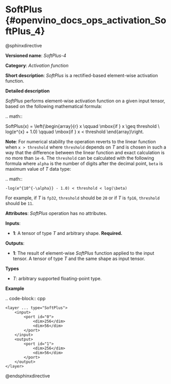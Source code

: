 # SoftPlus {#openvino_docs_ops_activation_SoftPlus_4}

@sphinxdirective

**Versioned name**: *SoftPlus-4*

**Category**: *Activation function*

**Short description**: *SoftPlus* is a rectified-based element-wise activation function.

**Detailed description**

*SoftPlus* performs element-wise activation function on a given input tensor, based on the following mathematical formula:

.. math::

   SoftPlus(x) = \left\{\begin{array}{r} x \qquad \mbox{if } x \geq threshold \\ log(e^{x} + 1.0) \qquad \mbox{if } x < threshold \end{array}\right.


**Note**: For numerical stability the operation reverts to the linear function when ``x > threshold`` where ``threshold`` depends on *T* and
is chosen in such a way that the difference between the linear function and exact calculation is no more than ``1e-6``.
The ``threshold`` can be calculated with the following formula where ``alpha`` is the number of digits after the decimal point,
``beta`` is maximum value of *T* data type:

.. math::

	-log(e^{10^{-\alpha}} - 1.0) < threshold < log(\beta)

For example, if *T* is ``fp32``, ``threshold`` should be ``20`` or if *T* is ``fp16``, ``threshold`` should be ``11``.

**Attributes**: *SoftPlus* operation has no attributes.


**Inputs**:

*   **1**: A tensor of type *T* and arbitrary shape. **Required.**

**Outputs**:

*   **1**: The result of element-wise *SoftPlus* function applied to the input tensor. A tensor of type *T* and the same shape as input tensor.

**Types**

* *T*: arbitrary supported floating-point type.

**Example**

.. code-block:: cpp 

    <layer ... type="SoftPlus">
        <input>
            <port id="0">
                <dim>256</dim>
                <dim>56</dim>
            </port>
        </input>
        <output>
            <port id="1">
                <dim>256</dim>
                <dim>56</dim>
            </port>
        </output>
    </layer>

@endsphinxdirective


